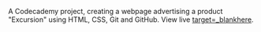 A Codecademy project, creating a webpage advertising a product "Excursion" using HTML, CSS, Git and GitHub. View live <a href="downloadexcursion.netlify.app"> target=_blankhere<a/>.
